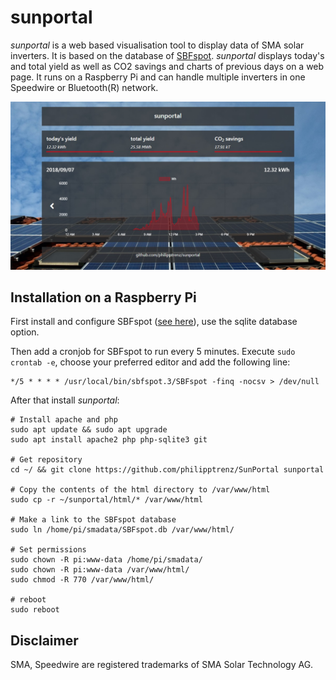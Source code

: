 # sunportal

_sunportal_ is a web based visualisation tool to display data of SMA solar inverters. It is based on the database of [SBFspot](https://github.com/SBFspot/SBFspot). _sunportal_ displays today's and total yield as well as CO2 savings and charts of previous days on a web page. It runs on a Raspberry Pi and can handle multiple inverters in one Speedwire or Bluetooth(R) network.

![sunportal example image](/html/img/sunportal.jpg?raw=true)

## Installation on a Raspberry Pi

First install and configure SBFspot ([see here](https://github.com/SBFspot/SBFspot/wiki)), use the sqlite database option.

Then add a cronjob for SBFspot to run every 5 minutes. Execute `sudo crontab -e`, choose your preferred editor and add the following line:

```
*/5 * * * * /usr/local/bin/sbfspot.3/SBFspot -finq -nocsv > /dev/null
```

After that install _sunportal_:

```
# Install apache and php
sudo apt update && sudo apt upgrade
sudo apt install apache2 php php-sqlite3 git

# Get repository
cd ~/ && git clone https://github.com/philipptrenz/SunPortal sunportal

# Copy the contents of the html directory to /var/www/html
sudo cp -r ~/sunportal/html/* /var/www/html

# Make a link to the SBFspot database 
sudo ln /home/pi/smadata/SBFspot.db /var/www/html/

# Set permissions
sudo chown -R pi:www-data /home/pi/smadata/
sudo chown -R pi:www-data /var/www/html/
sudo chmod -R 770 /var/www/html/

# reboot
sudo reboot
```

## Disclaimer

SMA, Speedwire are registered trademarks of SMA Solar Technology AG.
